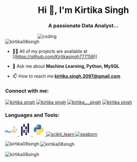 <h1 align="center">Hi 👋, I'm Kirtika Singh</h1>
<h3 align="center">A passionate Data Analyst...</h3>

<img align="right" alt="coding" width="400" src="https://images.lemonly.com/wp-content/uploads/2018/08/07150313/Homebase_Thumb_v01.gif">

<p align="left"> <img src="https://komarev.com/ghpvc/?username=kirtika08singh&label=Profile%20views&color=0e75b6&style=flat" alt="kirtika08singh" /> </p>

- 👨‍💻 All of my projects are available at [(https://github.com/Kirtikasingh777156)]

- 💬 Ask me about **Machine Learning, Python, MySQL**

- 📫 How to reach me **kirtika.singh.2097@gmail.com**

<h3 align="left">Connect with me:</h3>
<p align="left">
<a href="https://linkedin.com/in/kirtika singh" target="blank"><img align="center" src="https://raw.githubusercontent.com/rahuldkjain/github-profile-readme-generator/master/src/images/icons/Social/linked-in-alt.svg" alt="kirtika singh" height="30" width="40" /></a>
<a href="https://kaggle.com/kirtika singh" target="blank"><img align="center" src="https://raw.githubusercontent.com/rahuldkjain/github-profile-readme-generator/master/src/images/icons/Social/kaggle.svg" alt="kirtika singh" height="30" width="40" /></a>
<a href="https://instagram.com/kirtika_._singh" target="blank"><img align="center" src="https://raw.githubusercontent.com/rahuldkjain/github-profile-readme-generator/master/src/images/icons/Social/instagram.svg" alt="kirtika_._singh" height="30" width="40" /></a>
<a href="https://www.hackerrank.com/kirtika singh" target="blank"><img align="center" src="https://raw.githubusercontent.com/rahuldkjain/github-profile-readme-generator/master/src/images/icons/Social/hackerrank.svg" alt="kirtika singh" height="30" width="40" /></a>
</p>

<h3 align="left">Languages and Tools:</h3>
<p align="left"> <a href="https://www.mysql.com/" target="_blank" rel="noreferrer"> <img src="https://raw.githubusercontent.com/devicons/devicon/master/icons/mysql/mysql-original-wordmark.svg" alt="mysql" width="40" height="40"/> </a> <a href="https://pandas.pydata.org/" target="_blank" rel="noreferrer"> <img src="https://raw.githubusercontent.com/devicons/devicon/2ae2a900d2f041da66e950e4d48052658d850630/icons/pandas/pandas-original.svg" alt="pandas" width="40" height="40"/> </a> <a href="https://www.python.org" target="_blank" rel="noreferrer"> <img src="https://raw.githubusercontent.com/devicons/devicon/master/icons/python/python-original.svg" alt="python" width="40" height="40"/> </a> <a href="https://scikit-learn.org/" target="_blank" rel="noreferrer"> <img src="https://upload.wikimedia.org/wikipedia/commons/0/05/Scikit_learn_logo_small.svg" alt="scikit_learn" width="40" height="40"/> </a> <a href="https://seaborn.pydata.org/" target="_blank" rel="noreferrer"> <img src="https://seaborn.pydata.org/_images/logo-mark-lightbg.svg" alt="seaborn" width="40" height="40"/> </a> </p>

<p><img align="left" src="https://github-readme-stats.vercel.app/api/top-langs?username=kirtika08singh&show_icons=true&locale=en&layout=compact" alt="kirtika08singh" /></p>

<p>&nbsp;<img align="center" src="https://github-readme-stats.vercel.app/api?username=kirtika08singh&show_icons=true&locale=en" alt="kirtika08singh" /></p>

<p><img align="center" src="https://github-readme-streak-stats.herokuapp.com/?user=kirtika08singh&" alt="kirtika08singh" /></p>

